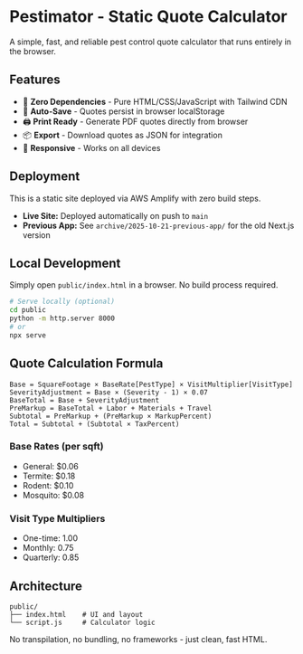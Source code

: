 # Pestimator - Static Quote Calculator

A simple, fast, and reliable pest control quote calculator that runs entirely in the browser.

## Features

- 🐜 **Zero Dependencies** - Pure HTML/CSS/JavaScript with Tailwind CDN
- 💾 **Auto-Save** - Quotes persist in browser localStorage
- 🖨️ **Print Ready** - Generate PDF quotes directly from browser
- 📦 **Export** - Download quotes as JSON for integration
- 📱 **Responsive** - Works on all devices

## Deployment

This is a static site deployed via AWS Amplify with zero build steps.

- **Live Site:** Deployed automatically on push to `main`
- **Previous App:** See `archive/2025-10-21-previous-app/` for the old Next.js version

## Local Development

Simply open `public/index.html` in a browser. No build process required.

```bash
# Serve locally (optional)
cd public
python -m http.server 8000
# or
npx serve
```

## Quote Calculation Formula

```
Base = SquareFootage × BaseRate[PestType] × VisitMultiplier[VisitType]
SeverityAdjustment = Base × (Severity - 1) × 0.07
BaseTotal = Base + SeverityAdjustment
PreMarkup = BaseTotal + Labor + Materials + Travel
Subtotal = PreMarkup + (PreMarkup × MarkupPercent)
Total = Subtotal + (Subtotal × TaxPercent)
```

### Base Rates (per sqft)
- General: $0.06
- Termite: $0.18
- Rodent: $0.10
- Mosquito: $0.08

### Visit Type Multipliers
- One-time: 1.00
- Monthly: 0.75
- Quarterly: 0.85

## Architecture

```
public/
├── index.html    # UI and layout
└── script.js     # Calculator logic
```

No transpilation, no bundling, no frameworks - just clean, fast HTML.

